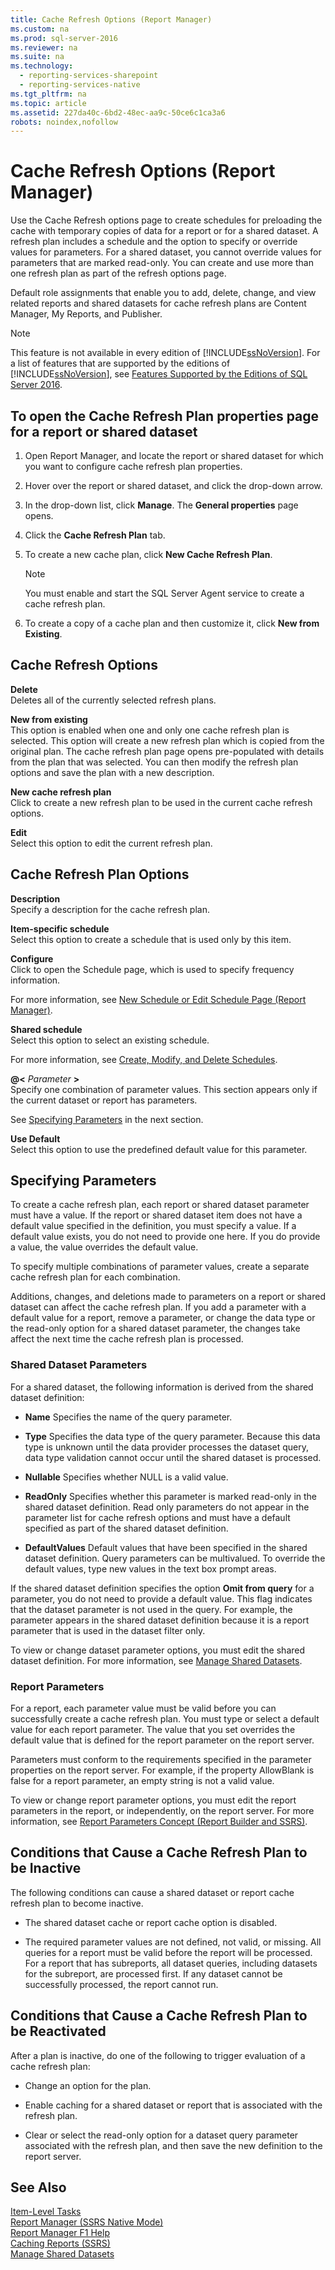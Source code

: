 ```yaml
---
title: Cache Refresh Options (Report Manager)
ms.custom: na
ms.prod: sql-server-2016
ms.reviewer: na
ms.suite: na
ms.technology: 
  - reporting-services-sharepoint
  - reporting-services-native
ms.tgt_pltfrm: na
ms.topic: article
ms.assetid: 227da40c-6bd2-48ec-aa9c-50ce6c1ca3a6
robots: noindex,nofollow
---
```

# Cache Refresh Options (Report Manager)
  Use the Cache Refresh options page to create schedules for preloading the cache with temporary copies of data for a report or for a shared dataset. A refresh plan includes a schedule and the option to specify or override values for parameters. For a shared dataset, you cannot override values for parameters that are marked read\-only. You can create and use more than one refresh plan as part of the refresh options page.  
  
 Default role assignments that enable you to add, delete, change, and view related reports and shared datasets for cache refresh plans are Content Manager, My Reports, and Publisher.  
  
> [!NOTE]  
>  This feature is not available in every edition of [!INCLUDE[ssNoVersion](../../Token/Other/ssNoVersion_md.md)]. For a list of features that are supported by the editions of [!INCLUDE[ssNoVersion](../../Token/Other/ssNoVersion_md.md)], see [Features Supported by the Editions of SQL Server 2016](../../Topics/TopicNameNotContainA/Features-Supported-by-the-Editions-of-SQL-Server-2016.md).  
  
## To open the Cache Refresh Plan properties page for a report or shared dataset  
  
1.  Open Report Manager, and locate the report or shared dataset for which you want to configure cache refresh plan properties.  
  
2.  Hover over the report or shared dataset, and click the drop\-down arrow.  
  
3.  In the drop\-down list, click **Manage**. The **General properties** page opens.  
  
4.  Click the **Cache Refresh Plan** tab.  
  
5.  To create a new cache plan, click **New Cache Refresh Plan**.  
  
    > [!NOTE]  
    >  You must enable and start the SQL Server Agent service to create a cache refresh plan.  
  
6.  To create a copy of a cache plan and then customize it, click **New from Existing**.  
  
## Cache Refresh Options  
 **Delete**  
 Deletes all of the currently selected refresh plans.  
  
 **New from existing**  
 This option is enabled when one and only one cache refresh plan is selected. This option will create a new refresh plan which is copied from the original plan. The cache refresh plan page opens pre\-populated with details from the plan that was selected. You can then modify the refresh plan options and save the plan with a new description.  
  
 **New cache refresh plan**  
 Click to create a new refresh plan to be used in the current cache refresh options.  
  
 **Edit**  
 Select this option to edit the current refresh plan.  
  
## Cache Refresh Plan Options  
 **Description**  
 Specify a description for the cache refresh plan.  
  
 **Item\-specific schedule**  
 Select this option to create a schedule that is used only by this item.  
  
 **Configure**  
 Click to open the Schedule page, which is used to specify frequency information.  
  
 For more information, see [New Schedule or Edit Schedule Page &#40;Report Manager&#41;](../../Topics/TopicNameNotContainA/New-Schedule-or-Edit-Schedule-Page--Report-Manager-.md).  
  
 **Shared schedule**  
 Select this option to select an existing schedule.  
  
 For more information, see [Create, Modify, and Delete Schedules](../../Topics/TopicNameNotContainA/Create,-Modify,-and-Delete-Schedules.md).  
  
 **@\<** *Parameter* **\>**  
 Specify one combination of parameter values. This section appears only if the current dataset or report has parameters.  
  
 See [Specifying Parameters](#Parameters) in the next section.  
  
 **Use Default**  
 Select this option to use the predefined default value for this parameter.  
  
##  <a name="Parameters"></a> Specifying Parameters  
 To create a cache refresh plan, each report or shared dataset parameter must have a value. If the report or shared dataset item does not have a default value specified in the definition, you must specify a value. If a default value exists, you do not need to provide one here. If you do provide a value, the value overrides the default value.  
  
 To specify multiple combinations of parameter values, create a separate cache refresh plan for each combination.  
  
 Additions, changes, and deletions made to parameters on a report or shared dataset can affect the cache refresh plan. If you add a parameter with a default value for a report, remove a parameter, or change the data type or the read\-only option for a shared dataset parameter, the changes take affect the next time the cache refresh plan is processed.  
  
### Shared Dataset Parameters  
 For a shared dataset, the following information is derived from the shared dataset definition:  
  
-   **Name** Specifies the name of the query parameter.  
  
-   **Type** Specifies the data type of the query parameter. Because this data type is unknown until the data provider processes the dataset query, data type validation cannot occur until the shared dataset is processed.  
  
-   **Nullable** Specifies whether NULL is a valid value.  
  
-   **ReadOnly** Specifies whether this parameter is marked read\-only in the shared dataset definition. Read only parameters do not appear in the parameter list for cache refresh options and must have a default specified as part of the shared dataset definition.  
  
-   **DefaultValues** Default values that have been specified in the shared dataset definition. Query parameters can be multivalued. To override the default values, type new values in the text box prompt areas.  
  
 If the shared dataset definition specifies the option **Omit from query** for a parameter, you do not need to provide a default value. This flag indicates that the dataset parameter is not used in the query. For example, the parameter appears in the shared dataset definition because it is a report parameter that is used in the dataset filter only.  
  
 To view or change dataset parameter options, you must edit the shared dataset definition. For more information, see [Manage Shared Datasets](../../Topics/TopicNameNotContainA/Manage-Shared-Datasets.md).  
  
### Report Parameters  
 For a report, each parameter value must be valid before you can successfully create a cache refresh plan. You must type or select a default value for each report parameter. The value that you set overrides the default value that is defined for the report parameter on the report server.  
  
 Parameters must conform to the requirements specified in the parameter properties on the report server. For example, if the property AllowBlank is false for a report parameter, an empty string is not a valid value.  
  
 To view or change report parameter options, you must edit the report parameters in the report, or independently, on the report server. For more information, see [Report Parameters Concept &#40;Report Builder and SSRS&#41;](../Topic/Report%20Parameters%20Concept%20\(Report%20Builder%20and%20SSRS\).md).  
  
## Conditions that Cause a Cache Refresh Plan to be Inactive  
 The following conditions can cause a shared dataset or report cache refresh plan to become inactive.  
  
-   The shared dataset cache or report cache option is disabled.  
  
-   The required parameter values are not defined, not valid, or missing. All queries for a report must be valid before the report will be processed. For a report that has subreports, all dataset queries, including datasets for the subreport, are processed first. If any dataset cannot be successfully processed, the report cannot run.  
  
## Conditions that Cause a Cache Refresh Plan to be Reactivated  
 After a plan is inactive, do one of the following to trigger evaluation of a cache refresh plan:  
  
-   Change an option for the plan.  
  
-   Enable caching for a shared dataset or report that is associated with the refresh plan.  
  
-   Clear or select the read\-only option for a dataset query parameter associated with the refresh plan, and then save the new definition to the report server.  
  
## See Also  
 [Item-Level Tasks](../../Topics/TopicNameNotContainA/Item-Level-Tasks.md)   
 [Report Manager  &#40;SSRS Native Mode&#41;](../../Topics/TopicNameNotContainA/Report-Manager---SSRS-Native-Mode-.md)   
 [Report Manager F1 Help](../../Topics/TopicNameNotContainA/Report-Manager-F1-Help.md)   
 [Caching Reports &#40;SSRS&#41;](../../Topics/TopicNameNotContainA/Caching-Reports--SSRS-.md)   
 [Manage Shared Datasets](../../Topics/TopicNameNotContainA/Manage-Shared-Datasets.md)  
  
  
